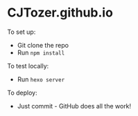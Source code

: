# CJTozer.github.io

To set up:

* Git clone the repo
* Run `npm install`

To test locally:

* Run `hexo server`

To deploy:

* Just commit - GitHub does all the work!
